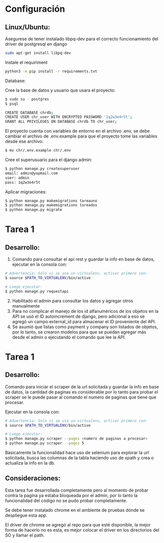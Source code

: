 Configuración
=============

Linux/Ubuntu:
-------------

Asegurese de tener instalado libpq-dev para el correcto funcionamiento del driver de postgresql en django

```sh
sudo apt-get install libpq-dev
```

Instale el requiriment
```sh
python3 -m pip install -r requirements.txt
```

Database:

Cree la base de datos y usuario que usara el proyecto:

```sh
$ sudo su - postgres
$ psql

CREATE DATABASE chrdb;
CREATE USER chr_user WITH ENCRYPTED PASSWORD '1q2w3e4r5t';
GRANT ALL PRIVILEGES ON DATABASE chrdb TO chr_user;
```

El proyecto cuenta con variables de entorno en el archivo .env, se debe cambiar el archivo de .env.example para que el proyecto tome las variables desde ese archivo:

```sh
$ mv chr/.env.example chr/.env
```

Cree el superusuario para el django admin:

```sh
$ python manage.py createsuperuser
email: admin@yopmail.com
user: admin
pass: 1q2w3e4r5t
```

Aplicar migraciones:

```sh
$ python manage.py makemigrations tareauno
$ python manage.py makemigrations tareados
$ python manage.py migrate
```

Tarea 1
=======

Desarrollo:
-----------

1. Comando para consultar el api rest y guardar la info en base de datos, ejecutar en la consola con:
```sh
# Advertencia: Solo si se usa un virtualenv, activar primero con:
$ source $PATH_TO_VIRTUALENV/bin/active

# Luego ejecutar:
$ python manage.py requestapi
```
2. Habilitado el admin para consultar los datos y agregar otros manualmente
3. Para no complicar el manejo de los id alfanuméricos de los objetos en la API se usó el ID autoincrement de django, pero adicional a eso se agregó un campo external_id para almacenar el ID proveniente del API.
4. Se asumió que listas como payment y company son listados de objetos, por lo tanto, se crearon modelos para que se puedan agregar más desde el admin o ejecutando el comando que lee la API.


Tarea 1
=======

Desarrollo:
-----------

Comando para iniciar el scraper de la url solicitada y guardar la info en base de datos, la cantidad de paginas es considerable por lo tanto para probar el scraper se le puede pasar al comando el numero de paginas que tiene que procesar. 

Ejecutar en la consola con:

```sh
# Advertencia: Solo si se usa un virtualenv, activar primero con:
$ source $PATH_TO_VIRTUALENV/bin/active

# Luego ejecutar:
$ python manage.py scraper --pages <numero de paginas a procesar>
$ python manage.py scraper --pages 5
```

Básicamente la funcionalidad hace uso de selenium para explorar la url solicitada, busca las columnas de la tabla haciendo uso de xpath y crea o actualiza la info en la db.

Consideraciones:
----------------

Esta tarea fue desarrollada completamente pero al momento de probar contra la pagina ya estaba bloqueada por el admin, por lo tanto la funcionalidad del código no se pudo probar completamente.

Se debe tener instalado chrome en el ambiente de pruebas dónde se despliegue esta app.

El driver de chrome se agregó al repo para que esté disponible, la mejor forma de hacerlo no es esta, es mejor colocar el driver en los directorios del SO y llamar el path.
